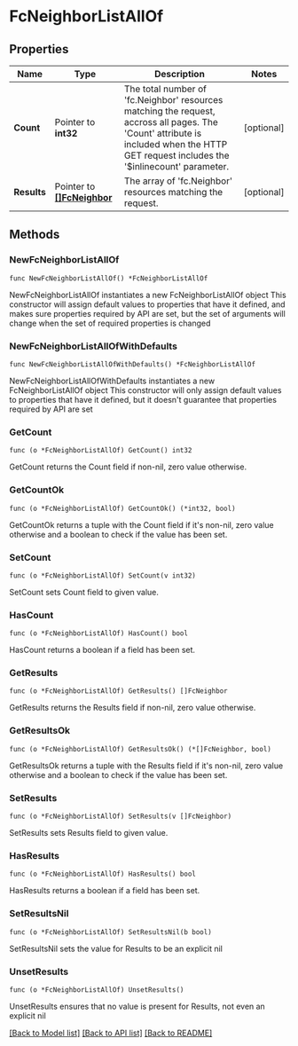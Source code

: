 # FcNeighborListAllOf

## Properties

Name | Type | Description | Notes
------------ | ------------- | ------------- | -------------
**Count** | Pointer to **int32** | The total number of &#39;fc.Neighbor&#39; resources matching the request, accross all pages. The &#39;Count&#39; attribute is included when the HTTP GET request includes the &#39;$inlinecount&#39; parameter. | [optional] 
**Results** | Pointer to [**[]FcNeighbor**](FcNeighbor.md) | The array of &#39;fc.Neighbor&#39; resources matching the request. | [optional] 

## Methods

### NewFcNeighborListAllOf

`func NewFcNeighborListAllOf() *FcNeighborListAllOf`

NewFcNeighborListAllOf instantiates a new FcNeighborListAllOf object
This constructor will assign default values to properties that have it defined,
and makes sure properties required by API are set, but the set of arguments
will change when the set of required properties is changed

### NewFcNeighborListAllOfWithDefaults

`func NewFcNeighborListAllOfWithDefaults() *FcNeighborListAllOf`

NewFcNeighborListAllOfWithDefaults instantiates a new FcNeighborListAllOf object
This constructor will only assign default values to properties that have it defined,
but it doesn't guarantee that properties required by API are set

### GetCount

`func (o *FcNeighborListAllOf) GetCount() int32`

GetCount returns the Count field if non-nil, zero value otherwise.

### GetCountOk

`func (o *FcNeighborListAllOf) GetCountOk() (*int32, bool)`

GetCountOk returns a tuple with the Count field if it's non-nil, zero value otherwise
and a boolean to check if the value has been set.

### SetCount

`func (o *FcNeighborListAllOf) SetCount(v int32)`

SetCount sets Count field to given value.

### HasCount

`func (o *FcNeighborListAllOf) HasCount() bool`

HasCount returns a boolean if a field has been set.

### GetResults

`func (o *FcNeighborListAllOf) GetResults() []FcNeighbor`

GetResults returns the Results field if non-nil, zero value otherwise.

### GetResultsOk

`func (o *FcNeighborListAllOf) GetResultsOk() (*[]FcNeighbor, bool)`

GetResultsOk returns a tuple with the Results field if it's non-nil, zero value otherwise
and a boolean to check if the value has been set.

### SetResults

`func (o *FcNeighborListAllOf) SetResults(v []FcNeighbor)`

SetResults sets Results field to given value.

### HasResults

`func (o *FcNeighborListAllOf) HasResults() bool`

HasResults returns a boolean if a field has been set.

### SetResultsNil

`func (o *FcNeighborListAllOf) SetResultsNil(b bool)`

 SetResultsNil sets the value for Results to be an explicit nil

### UnsetResults
`func (o *FcNeighborListAllOf) UnsetResults()`

UnsetResults ensures that no value is present for Results, not even an explicit nil

[[Back to Model list]](../README.md#documentation-for-models) [[Back to API list]](../README.md#documentation-for-api-endpoints) [[Back to README]](../README.md)


